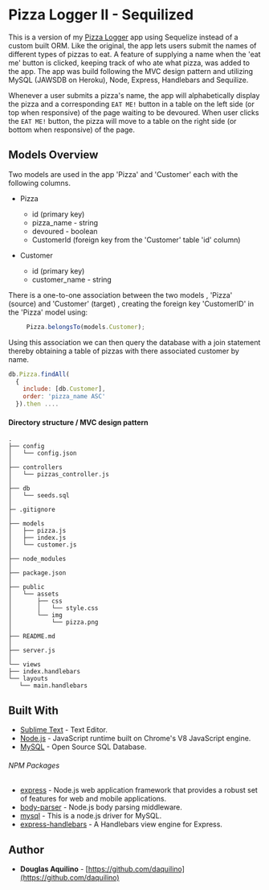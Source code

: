 # Pizza Logger II - Sequilized

This is a version of my [Pizza Logger](https://github.com/daquilino/Pizza) app using Sequelize instead of a custom built ORM. Like the original, the app lets users submit the names of different types of pizzas to eat.  A feature of supplying a name when the 'eat me' button is clicked, keeping track of who ate what pizza, was added to the app. The app was build following the MVC design pattern and utilizing MySQL (JAWSDB on Heroku), Node, Express, Handlebars and Sequilize.


Whenever a user submits a pizza's name, the app will alphabetically display the pizza and a corresponding `EAT ME!` button in a table on the left side (or top when responsive) of the page waiting to be devoured.  When user clicks the `EAT ME!` button, the pizza will move to a table on the right side (or bottom when responsive) of the page.

## Models Overview

Two models are used in the app 'Pizza' and 'Customer' each with the following columns.

- Pizza
   - id (primary key)
   - pizza_name - string
   - devoured - boolean
   - CustomerId (foreign key from the 'Customer' table 'id' column)	

- Customer
   - id (primary key)
   - customer_name - string

There is a one-to-one association between the two models , 'Pizza' (source) and 'Customer' (target) , creating the foreign key 'CustomerID' in the 'Pizza' model using: 

```javascript
	 Pizza.belongsTo(models.Customer);
```

Using this association we can then query the database with a join statement thereby obtaining a table of pizzas with there associated customer by name.

```javascript
db.Pizza.findAll(
  {
    include: [db.Customer],
    order: 'pizza_name ASC' 
  }).then ....
```

#### Directory structure / MVC design pattern 

```
.
├── config
│ 	└── config.json   
│ 
├── controllers
│   └── pizzas_controller.js
│
├── db
│   └── seeds.sql  
│
├─ .gitignore
│
├── models
│   ├── pizza.js
│	├── index.js
│	└── customer.js
│
├── node_modules
│ 
├── package.json
│
├── public
│   └── assets
│       ├── css
│       │   └── style.css
│       └── img
│           └── pizza.png
│
├── README.md   
│
├── server.js
│
└── views
├── index.handlebars
└── layouts
   └── main.handlebars
```   


## Built With

* [Sublime Text](https://www.sublimetext.com/) - Text Editor.
* [Node.js](https://nodejs.org) - JavaScript runtime built on Chrome's V8 JavaScript engine.
* [MySQL](https://www.mysql.com/) - Open Source SQL Database.

###### NPM Packages

* [express](https://www.npmjs.com/package/express)	- Node.js web application framework that provides a robust set of features for web and mobile applications.
* [body-parser]() - Node.js body parsing middleware.
* [mysql](https://www.npmjs.com/package/mysql)	- This is a node.js driver for MySQL.
* [express-handlebars](https://www.npmjs.com/package/express-handlebars) - A Handlebars view engine for Express.

## Author

* **Douglas Aquilino** - [https://github.com/daquilino](https://github.com/daquilino)
